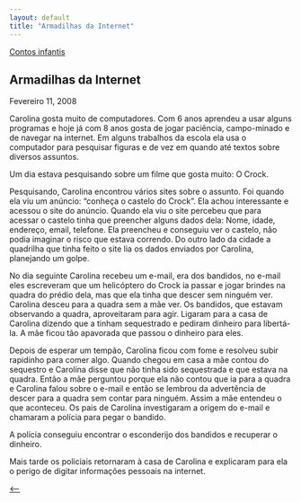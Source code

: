 ```yaml
---
layout: default
title: "Armadilhas da Internet"
--- 
```




[Contos infantis](./)

## Armadilhas da Internet

Fevereiro 11, 2008

Carolina gosta muito de computadores. Com 6 anos aprendeu a usar alguns programas e hoje já com 8 anos gosta de jogar paciência, campo-minado e de navegar na internet. Em alguns trabalhos da escola ela usa o computador para pesquisar figuras e de vez em quando até textos sobre diversos assuntos.

Um dia estava pesquisando sobre um filme que gosta muito: O Crock.

Pesquisando, Carolina encontrou vários sites sobre o assunto. Foi quando ela viu um anúncio: “conheça o castelo do Crock”. Ela achou interessante e acessou o site do anúncio. Quando ela viu o site percebeu que para acessar o castelo tinha que preencher alguns dados dela: Nome, idade, endereço, email, telefone. Ela preencheu e conseguiu ver o castelo, não podia imaginar o risco que estava correndo. Do outro lado da cidade a quadrilha que tinha feito o site lia os dados enviados por Carolina, planejando um golpe.

No dia seguinte Carolina recebeu um e-mail, era dos bandidos, no e-mail eles escreveram que um helicóptero do Crock ia passar e jogar brindes na quadra do prédio dela, mas que ela tinha que descer sem ninguém ver. Carolina desceu para a quadra sem a mãe ver. Os bandidos, que estavam observando a quadra, aproveitaram para agir. Ligaram para a casa de Carolina dizendo que a tinham sequestrado e pediram dinheiro para libertá-la. A mãe ficou tão apavorada que passou o dinheiro para eles.

Depois de esperar um tempão, Carolina ficou com fome e resolveu subir rapidinho para comer algo. Quando chegou em casa a mãe contou do sequestro e Carolina disse que não tinha sido sequestrada e que estava na quadra. Então a mãe perguntou porque ela não contou que ia para a quadra e Carolina falou sobre o e-mail e então se lembrou da advertência de descer para a quadra sem contar para ninguém. Assim a mãe entendeu o que aconteceu. Os pais de Carolina investigaram a origem do e-mail e chamaram a polícia para pegar o bandido.

A polícia conseguiu encontrar o esconderijo dos bandidos e recuperar o dinheiro.

Mais tarde os policiais retornaram à casa de Carolina e explicaram para ela o perigo de digitar informações pessoais na internet.

[<--](./)